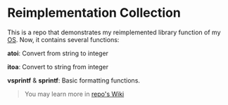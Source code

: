 Reimplementation Collection
=======

This is a repo that demonstrates my reimplemented library function of my [OS](https://github.com/TravorLZH/OS). Now, it contains several functions:

**atoi**: Convert from string to integer

**itoa**: Convert to string from integer

**vsprintf** & **sprintf**: Basic formatting functions.

> You may learn more in [repo's Wiki](https://github.com/TravorLZH/reimplementation-collection/wiki)
